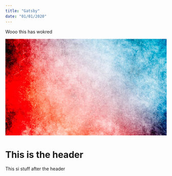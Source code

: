 ```yaml
---
title: "Gatsby"
date: "01/01/2020"
---
```


Wooo this has wokred

![Grass](./backgroundpic.jpg)

# This is the header

This si stuff after the header
